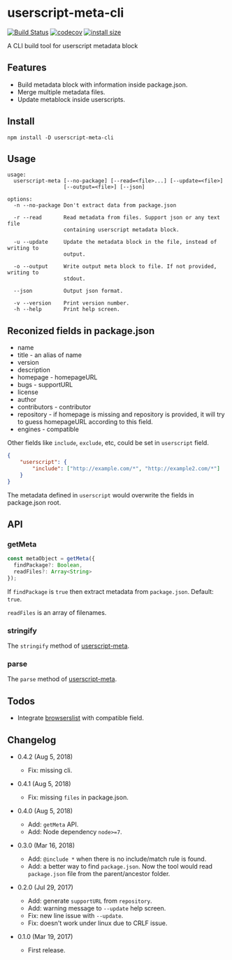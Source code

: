 userscript-meta-cli
===================

[![Build Status](https://travis-ci.org/eight04/userscript-meta-cli.svg?branch=master)](https://travis-ci.org/eight04/userscript-meta-cli)
[![codecov](https://codecov.io/gh/eight04/userscript-meta-cli/branch/master/graph/badge.svg)](https://codecov.io/gh/eight04/userscript-meta-cli)
[![install size](https://packagephobia.now.sh/badge?p=userscript-meta-cli)](https://packagephobia.now.sh/result?p=userscript-meta-cli)

A CLI build tool for userscript metadata block

Features
--------
* Build metadata block with information inside package.json.
* Merge multiple metadata files.
* Update metablock inside userscripts.

Install
-------
```
npm install -D userscript-meta-cli
```

Usage
-----
```
usage:
  userscript-meta [--no-package] [--read=<file>...] [--update=<file>]
                  [--output=<file>] [--json]
  
options:
  -n --no-package Don't extract data from package.json
  
  -r --read       Read metadata from files. Support json or any text file
                  containing userscript metadata block.
				  
  -u --update     Update the metadata block in the file, instead of writing to
                  output.
				  
  -o --output     Write output meta block to file. If not provided, writing to
                  stdout.
				  
  --json          Output json format.
				  
  -v --version    Print version number.
  -h --help       Print help screen.
```

Reconized fields in package.json
--------------------------------
* name
* title - an alias of name
* version
* description
* homepage - homepageURL
* bugs - supportURL
* license
* author
* contributors - contributor
* repository - if homepage is missing and repository is provided, it will try to guess homepageURL according to this field.
* engines - compatible

Other fields like `include`, `exclude`, etc, could be set in `userscript` field.
```json
{
	"userscript": {
		"include": ["http://example.com/*", "http://example2.com/*"]
	}
}
```
The metadata defined in `userscript` would overwrite the fields in package.json root.

API
----

### getMeta

```js
const metaObject = getMeta({
  findPackage?: Boolean,
  readFiles?: Array<String>
});
```

If `findPackage` is `true` then extract metadata from `package.json`. Default: `true`.

`readFiles` is an array of filenames.

### stringify

The `stringify` method of [userscript-meta](https://www.npmjs.com/package/userscript-meta).

### parse

The `parse` method of [userscript-meta](https://www.npmjs.com/package/userscript-meta).

Todos
-----
* Integrate [browserslist](https://www.npmjs.com/package/browserslist) with compatible field.

Changelog
---------

* 0.4.2 (Aug 5, 2018)

  - Fix: missing cli.

* 0.4.1 (Aug 5, 2018)

  - Fix: missing `files` in package.json.

* 0.4.0 (Aug 5, 2018)

  - Add: `getMeta` API.
  - Add: Node dependency `node>=7`.

* 0.3.0 (Mar 16, 2018)

	- Add: `@include *` when there is no include/match rule is found.
	- Add: a better way to find `package.json`. Now the tool would read `package.json` file from the parent/ancestor folder.
  
* 0.2.0 (Jul 29, 2017)

	- Add: generate `supportURL` from `repository`.
	- Add: warning message to `--update` help screen.
	- Fix: new line issue with `--update`.
	- Fix: doesn't work under linux due to CRLF issue.
  
* 0.1.0 (Mar 19, 2017)

	- First release.
